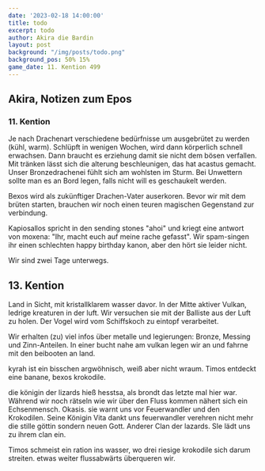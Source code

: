 ```yaml
---
date: '2023-02-18 14:00:00'
title: todo
excerpt: todo
author: Akira die Bardin
layout: post
background: "/img/posts/todo.png"
background_pos: 50% 15%
game_date: 11. Kention 499
---
```


<div class="rhyme">
  <blockquote>
    
  </blockquote>
</div>

## Akira, Notizen zum Epos

### 11. Kention

Je nach Drachenart verschiedene bedürfnisse um ausgebrütet zu werden (kühl, warm). Schlüpft in wenigen Wochen, wird dann körperlich schnell erwachsen. Dann braucht es erziehung damit sie nicht dem bösen verfallen.
Mit tränken lässt sich die alterung beschleunigen, das hat acastus gemacht. Unser Bronzedrachenei fühlt sich am wohlsten im Sturm. Bei Unwettern sollte man es an Bord legen, falls nicht will es geschaukelt werden.

Bexos wird als zukünftiger Drachen-Vater auserkoren. Bevor wir mit dem brüten starten, brauchen wir noch einen teuren magischen Gegenstand zur verbindung.

Kapiosallos spricht in den sending stones "ahoi" und kriegt eine antwort von moxena: "Ihr, macht euch auf meine rache gefasst". Wir spam-singen ihr einen schlechten happy birthday kanon, aber den hört sie leider nicht.

Wir sind zwei Tage unterwegs.

## 13. Kention

Land in Sicht, mit kristallklarem wasser davor. In der Mitte aktiver Vulkan, ledrige kreaturen in der luft. Wir versuchen sie mit der Balliste aus der Luft zu holen. Der Vogel wird vom Schiffskoch zu eintopf verarbeitet.

Wir erhalten (zu) viel infos über metalle und legierungen: Bronze, Messing und Zinn-Anteilen. In einer bucht nahe am vulkan legen wir an und fahrne mit den beibooten an land.

kyrah ist ein bisschen argwöhnisch, weiß aber nicht wraum. Timos entdeckt eine banane, bexos krokodile. 

die königin der lizards hieß hesstsa, als brondt das letzte mal hier war. Während wir noch rätseln wie wir über den Fluss kommen nähert sich ein Echsenmensch. Okasis. sie warnt uns vor Feuerwandler und den Krokodilen. Seine Königin Vita dankt uns
feuerwandler verehren nicht mehr die stille göttin sondern neuen Gott. Anderer Clan der lazards. SIe lädt uns zu ihrem clan ein.

Timos schmeist ein ration ins wasser, wo drei riesige krokodile sich darum streiten. etwas weiter flussabwärts überqueren wir.


<!--

marius: Tag vom 10. auf 11. angepasst, bexos hat kein control weather gewirkt um die Fahrt zu verkuerzen, rest einfach gleich lassen haette ich gesagt

Am morgen sollten  wir das festland erreichen, wo wir anhand der schwachen sterne die antikythera auf "die Gefangene". Dort kommt Bront her, Calcia ist unter dem vulkan.
Bront erzählt. Auf der Insel erwarten uns die eidechsenmenschen. Dort können wir uns ein beiboot kaufen.


Die Amazonen sind mit der Halbinsel Aresia in Verbindung, der Minotaure Zakroth der Wahnsinnige will seine Volksgenossen in Mytros befreien.

pythor und ein grüner drache hängen zusammen, haben wir in telamok gehört

Ich tausche Gold-Diamant Krug gegen ein Boot und 8 seiden-seile. Außerdem erwerben wir 7 tagesrationen für 110 crew.

Narsus für viele aresianer ein spielzeug der königin.
-->
